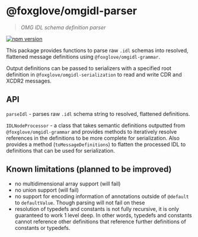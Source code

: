 # @foxglove/omgidl-parser

> _OMG IDL schema definition parser_

[![npm version](https://img.shields.io/npm/v/@foxglove/omgidl-parser.svg?style=flat)](https://www.npmjs.com/package/@foxglove/omgidl-parser)

This package provides functions to parse raw `.idl` schemas into resolved, flattened message definitions using `@foxglove/omgidl-grammar`.

Output definitions can be passed to serializers with a specified root definition in `@foxglove/omgidl-serialization` to read and write CDR and XCDR2 messages.

## API

`parseIdl` - parses raw `.idl` schema string to resolved, flattened definitions.

`IDLNodeProcessor` - a class that takes semantic definitions outputted from `@foxglove/omgidl-grammar` and provides methods to iteratively resolve references in the definitions to be more complete for serialization. Also provides a method (`toMessageDefinitions`) to flatten the processed IDL to definitions that can be used for serialization.

## Known limitations (planned to be improved)

- no multidimensional array support (will fail)
- no union support (will fail)
- no support for encoding information of annotations outside of `@default` to `defaultValue`. Though parsing will not fail on these
- resolution of typedefs and constants is not fully recursive, it is only guaranteed to work 1 level deep. In other words, typedefs and constants cannot reference other definitions that reference further definitions of constants or typedefs.
